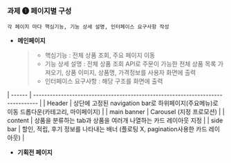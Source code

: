 ### 과제 &#10102; 페이지별 구성 

``
각 페이지 마다 핵심기능, 기능 상세 설명, 인터페이스 요구사항 작성
``

- **메인페이지**
    
    > - 핵심기능 : 전체 상품 조회, 주요 페이지 이동 
    > - 기능 상세 설명 : 전체 상품 조회 API로 주문이 가능한 전체 상품 목록 가져오기, 상품 이미지, 상품명, 가격정보를 사용자 화면에 출력 
    > - 인터페이스 요구사항 : 해당 구조를 화면에 출력

| ------ | ------------------------------------------------------------------------------- |
| Header | 상단에 고정된 navigation bar로 하위페이지(주요메뉴)로 이동 드롭다운(카테고리, 마이페이지) |
| main banner | Carousel (지정 프로모션) |
| content | 상품을 분류하는 tab과 상품을 여러개 나열하는 카드 레이아웃 지정 |
| side bar | 할인, 적립, 후기 정보를 나타내는 배너 (플로팅 X, pagination사용한 카드 레이아웃) |

- **기획전 페이지**
